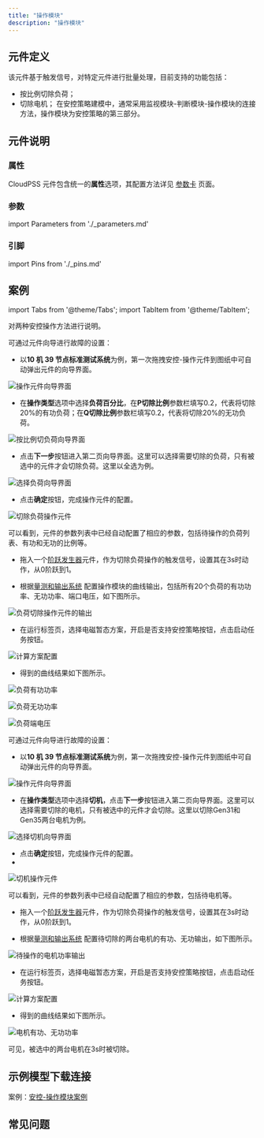 ```yaml
---
title: "操作模块"
description: "操作模块"
---
```


## 元件定义

该元件基于触发信号，对特定元件进行批量处理，目前支持的功能包括：
- 按比例切除负荷；
- 切除电机；
在安控策略建模中，通常采用监视模块-判断模块-操作模块的连接方法，操作模块为安控策略的第三部分。

## 元件说明

### 属性

CloudPSS 元件包含统一的**属性**选项，其配置方法详见 [参数卡](docs/documents/software/10-xstudio/20-simstudio/40-workbench/20-function-zone/30-design-tab/30-param-panel/index.md) 页面。

### 参数

import Parameters from './_parameters.md'

<Parameters/>

### 引脚

import Pins from './_pins.md'

<Pins/>

## 案例

import Tabs from '@theme/Tabs';
import TabItem from '@theme/TabItem';

对两种安控操作方法进行说明。

<Tabs>
<TabItem value="case1" label="按比例切除负荷">

可通过元件向导进行故障的设置：

- 以**10 机 39 节点标准测试系统**为例，第一次拖拽安控-操作元件到图纸中可自动弹出元件的向导界面。

![操作元件向导界面](./operation-guide-1.png)


- 在**操作类型**选项中选择**负荷百分比**，在**P切除比例**参数栏填写0.2，代表将切除20%的有功负荷；在**Q切除比例**参数栏填写0.2，代表将切除20%的无功负荷。
  
![按比例切负荷向导界面](./operation-load-guide-1.png)


- 点击**下一步**按钮进入第二页向导界面。这里可以选择需要切除的负荷，只有被选中的元件才会切除负荷。这里以全选为例。
  
![选择负荷向导界面](./operation-load-guide-2.png)

- 点击**确定**按钮，完成操作元件的配置。

![切除负荷操作元件](./operation-load-comp.png)

可以看到，元件的参数列表中已经自动配置了相应的参数，包括待操作的负荷列表、有功和无功的比例等。

- 拖入一个[阶跃发生器](docs/documents/software/20-emtlab/110-component-library/10-basic/20-control/80-control-signal-generators/80-_newStepGen/index.md)元件，作为切除负荷操作的触发信号，设置其在3s时动作，从0阶跃到1。

- 根据[量测和输出系统](docs/documents/software/20-emtlab/50-emts/30-meters-and-outputs/index.md) 配置操作模块的曲线输出，包括所有20个负荷的有功功率、无功功率、端口电压，如下图所示。

![负荷切除操作元件的输出](./operation-load-output.png)
  
- 在运行标签页，选择电磁暂态方案，开启是否支持安控策略按钮，点击启动任务按钮。

![计算方案配置](./job-config.png)

- 得到的曲线结果如下图所示。

![负荷有功功率](./operation-load-results-P.png)

![负荷无功功率](./operation-load-results-Q.png)

![负荷端电压](./operation-load-results-V.png)

</TabItem>

<TabItem value="case2" label="切除电机">

可通过元件向导进行故障的设置：

- 以**10 机 39 节点标准测试系统**为例，第一次拖拽安控-操作元件到图纸中可自动弹出元件的向导界面。

![操作元件向导界面](./operation-guide-1.png)


- 在**操作类型**选项中选择**切机**，点击**下一步**按钮进入第二页向导界面。这里可以选择需要切除的电机，只有被选中的元件才会切除。这里以切除Gen31和Gen35两台电机为例。
  
![选择切机向导界面](operation-gen-guide.png)

- 点击**确定**按钮，完成操作元件的配置。
- 
![切机操作元件](./operation-gen-comp.png)

可以看到，元件的参数列表中已经自动配置了相应的参数，包括待电机等。

- 拖入一个[阶跃发生器](docs/documents/software/20-emtlab/110-component-library/10-basic/20-control/80-control-signal-generators/80-_newStepGen/index.md)元件，作为切除负荷操作的触发信号，设置其在3s时动作，从0阶跃到1。

- 根据[量测和输出系统](docs/documents/software/20-emtlab/50-emts/30-meters-and-outputs/index.md) 配置待切除的两台电机的有功、无功输出，如下图所示。

![待操作的电机功率输出](./operation-gen-output.png)

  
- 在运行标签页，选择电磁暂态方案，开启是否支持安控策略按钮，点击启动任务按钮。

![计算方案配置](./job-config.png)

- 得到的曲线结果如下图所示。

![电机有功、无功功率](./operation-gen-results.png)

可见，被选中的两台电机在3s时被切除。


</TabItem>
</Tabs>

## 示例模型下载连接

案例：[安控-操作模块案例](./10机39节点标准测试系统-scopp.cmdl)



## 常见问题

